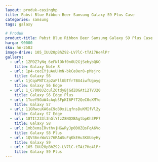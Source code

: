 ```yaml
---
layout: produk-casinghp
title: Pabst Blue Ribbon Beer Samsung Galaxy S9 Plus Case
categories: samsung
tags: galaxy

# Produk
product-title: Pabst Blue Ribbon Beer Samsung Galaxy S9 Plus Case
harga: 90000
sku: hn-2583
image-drive: 105_IUU20pBhZ92-LV7lC-tTAi7He4lPr
gallery:
  - url: 1ZPDZ7yNq_6eFNlOkf0n0U2GjSebybQKO
    title: Galaxy Note 8
  - url: 1p4-cecEYjuAuUHmN-bkCeOer8-pMsjro
    title: Galaxy S6
  - url: 1jCqaPNTCzp2aPllGbTfr7BU4iwfUgoyg
    title: Galaxy S6 Edge
  - url: 1_C7000JZculZ6tdyBjGdZOGAt12TVJ20
    title: Galaxy S6 Edge Plus
  - url: 1ToeY5GuW4cAqbSFpKI6PfT2QeC0oXMYo
    title: Galaxy S7
  - url: 11GRwcuXA6aC9oB0xiLqfnsDuKMIfVl2y
    title: Galaxy S7 Edge
  - url: 18TIt233l3hGlYfzZ8NQXBAgtbpKh3PF7
    title: Galaxy S8
  - url: 1mb3xmsIRvthvjHGwRyJp0D0ZQsFqA6Vo
    title: Galaxy S8 Plus
  - url: 1QV36nrWoVz76RAWSuFqKkEHu3KGUoyHy
    title: Galaxy S9
  - url: 105_IUU20pBhZ92-LV7lC-tTAi7He4lPr
    title: Galaxy S9 Plus
---
```

